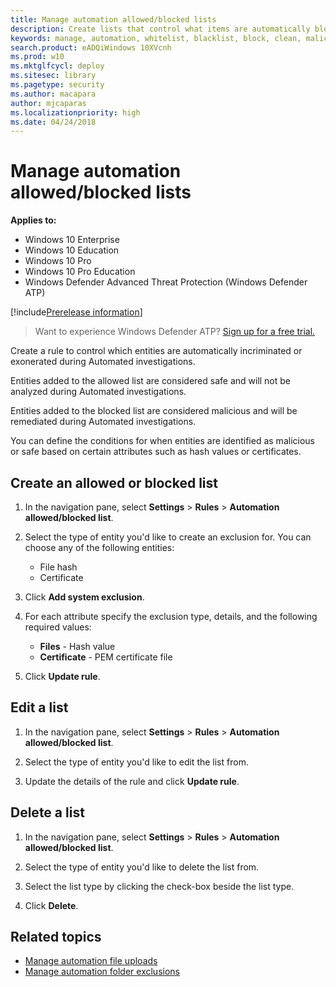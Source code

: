 ```yaml
---
title: Manage automation allowed/blocked lists
description: Create lists that control what items are automatically blocked or allowed during an automatic investigation.
keywords: manage, automation, whitelist, blacklist, block, clean, malicious
search.product: eADQiWindows 10XVcnh
ms.prod: w10
ms.mktglfcycl: deploy
ms.sitesec: library
ms.pagetype: security
ms.author: macapara
author: mjcaparas
ms.localizationpriority: high
ms.date: 04/24/2018
---
```


# Manage automation allowed/blocked lists

**Applies to:**

- Windows 10 Enterprise
- Windows 10 Education
- Windows 10 Pro
- Windows 10 Pro Education
- Windows Defender Advanced Threat Protection (Windows Defender ATP)

[!include[Prerelease information](prerelease.md)]

>Want to experience Windows Defender ATP? [Sign up for a free trial.](https://www.microsoft.com/en-us/WindowsForBusiness/windows-atp?ocid=docs-wdatp-automationexclusionlist-abovefoldlink)

Create a rule to control which entities are automatically incriminated or exonerated during Automated investigations.  

Entities added to the allowed list are considered safe and will not be analyzed during Automated investigations.

Entities added to the blocked list are considered malicious and will be remediated during Automated investigations.

You can define the conditions for when entities are identified as malicious or safe based on certain attributes such as hash values or certificates. 

## Create an allowed or blocked list
1. In the navigation pane, select **Settings** > **Rules**  > **Automation allowed/blocked list**.  

2. Select the type of entity you'd like to create an exclusion for. You can choose any of the following entities: 
   - File hash
   - Certificate

3. Click **Add system exclusion**.

4. For each attribute specify the exclusion type, details, and the following required values:

    - **Files** -  Hash value
    - **Certificate** - PEM certificate file
    
5. Click **Update rule**.

## Edit a list
1. In the navigation pane, select **Settings** > **Rules**  > **Automation allowed/blocked list**.  

2. Select the type of entity you'd like to edit the list from.  

3. Update the details of the rule and click **Update rule**.

## Delete a list 
1. In the navigation pane, select **Settings** > **Rules**  > **Automation allowed/blocked list**.  

2. Select the type of entity you'd like to delete the list from.

3. Select the list type by clicking the check-box beside the list type.

4. Click **Delete**.


## Related topics
- [Manage automation file uploads](manage-automation-file-uploads-windows-defender-advanced-threat-protection.md)
- [Manage automation folder exclusions](manage-automation-folder-exclusions-windows-defender-advanced-threat-protection.md)